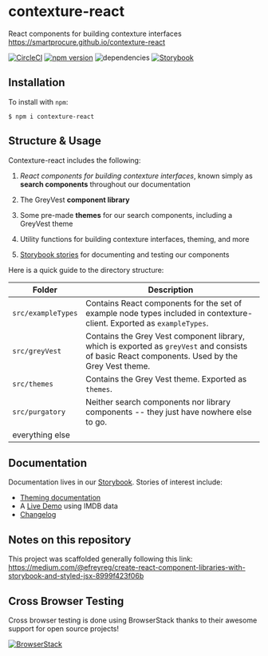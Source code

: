# contexture-react

React components for building contexture interfaces https://smartprocure.github.io/contexture-react

<!---
Comment this out once we enable greenkeeper
[![Greenkeeper badge](https://badges.greenkeeper.io/smartprocure/contexture-react.svg)](https://greenkeeper.io/)
--->

[![CircleCI](https://circleci.com/gh/smartprocure/contexture-react.svg?style=svg)](https://circleci.com/gh/smartprocure/contexture-react)
[![npm version](https://badge.fury.io/js/contexture-react.svg)](https://badge.fury.io/js/contexture-react)
![dependencies](https://david-dm.org/smartprocure/contexture-react.svg)
[![Storybook](https://img.shields.io/badge/BUILT_WITH-STORYBOOK-f1618c.svg?style=for-the-badge)](https://smartprocure.github.io/contexture-react)

## Installation

To install with `npm`:

```
$ npm i contexture-react
```

## Structure & Usage

Contexture-react includes the following:

1. _React components for building contexture interfaces_, known simply as **search components** throughout our documentation

2. The GreyVest **component library**

3. Some pre-made **themes** for our search components, including a GreyVest theme

4. Utility functions for building contexture interfaces, theming, and more

5. [Storybook stories](https://smartprocure.github.io/contexture-react) for documenting and testing our components

Here is a quick guide to the directory structure:

| Folder             | Description                                                                                                                                    |
| ------------------ | ---------------------------------------------------------------------------------------------------------------------------------------------- |
| `src/exampleTypes` | Contains React components for the set of example node types included in contexture-client. Exported as `exampleTypes`.                         |
| `src/greyVest`     | Contains the Grey Vest component library, which is exported as `greyVest` and consists of basic React components. Used by the Grey Vest theme. |
| `src/themes`       | Contains the Grey Vest theme. Exported as `themes`.                                                                                            |
| `src/purgatory`    | Neither search components nor library components -- they just have nowhere else to go.                                                         |
| everything else    |

## Documentation

Documentation lives in our [Storybook](https://smartprocure.github.io/contexture-react). Stories of interest include:

- [Theming documentation](https://smartprocure.github.io/contexture-react/?path=/story/developer-notes-docs--theme-api)
- A [Live Demo](https://smartprocure.github.io/contexture-react/?path=/story/live-demos-imdb-search--dynamic-search-layout) using IMDB data
- [Changelog](https://github.com/smartprocure/contexture/blob/main/packages/react/CHANGELOG.md)

## Notes on this repository

This project was scaffolded generally following this link: https://medium.com/@efreyreg/create-react-component-libraries-with-storybook-and-styled-jsx-8999f423f06b

## Cross Browser Testing

Cross browser testing is done using BrowserStack thanks to their awesome support for open source projects!

[![BrowserStack](https://p14.zdusercontent.com/attachment/1015988/jKFhzb4Aj7J0lTB0zLpzYpFzs?token=eyJhbGciOiJkaXIiLCJlbmMiOiJBMTI4Q0JDLUhTMjU2In0..kRqEzKpnuMPlCW73WjIR2g.721XUudT3iSydu0vWxcM3LWbPRpr3SYQwZBkzIPmL4ffyYG2Sqa99fKq8dREp6vRd5EUeW8Yfzp3Vyx79eFYT5jpXWNv8EeeqmmaPb-Eg9YzJSdxhfmBnOc553RWhFjo6pz8UqqU7BlVo2IVnOY6Tkt82TqscBvCJQAp0KG5kgIzcHr5Q5v6CNobhIT0I2cwisx5qqsEX-cCE-FIOg-fVR_qxKDC6n9HotXYuIfucF8KWGUl3a-346pIFtLtaVKDtNNazLIq1v5TOVSPZTRvG59i9kKK9j5f43DGwuO3R_Q.8ZT1ToTcXfhc5cwpj_kB1w)](http://browserstack.com/)

